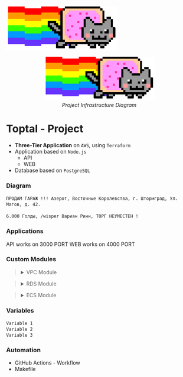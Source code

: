 ![Diagram of Project](Images/diagram.gif)

<p align="center">
  <img src="Images/diagram.gif" alt="Diagram of Project">
  <br>
  <em>Project Infrastructure Diagram</em>
</p>

# Toptal - Project

- **Three-Tier Application** on `AWS`, using `Terraform`
- Application based on `Node.js`
    - API
    - WEB
- Database based on `PostgreSQL`

### Diagram

``` MD
ПРОДАМ ГАРАЖ !!! Азерот, Восточные Королевства, г. Штормград, Ул. Магов, д. 42.

6.000 Голды, /wisper Вариан Ринн, ТОРГ НЕУМЕСТЕН !
```

### Applications

API works on 3000 PORT
WEB works on 4000 PORT

### Custom Modules

> <details>
> <summary>VPC Module</summary>
>
> - VPC
>    - Main Virtual Private Cloud for the infrastructure
> 
> - Subnets
>    - Public Subnet #1: For Web servers
>    - Public Subnet #2: For Application Load Balancer
>    - Private Subnet #3: For API servers
>    - Private Subnet #4: For Database servers
> 
> - Internet Gateway
>    - Allows communication between VPC and the internet
> 
> - NAT Gateway
>    - Enables private subnets to access internet while remaining private
> 
> - Route Tables
>    - Public: Routes traffic for public subnets
>    - Private: Routes traffic for private subnets
> 
> - Security Group
>    - Controls inbound and outbound traffic for VPC resources
>    - Allows HTTP (80), HTTPS (443), and SSH (22) inbound traffic
> 
> - Elastic IP
>    - Static public IP address for NAT Gateway
> 
> - Route Table Associations
>    - Links subnets with appropriate route tables
>
> </details>



> <details>
> <summary>RDS Module</summary>
>
> - **AWS DB Subnet Group**
>   - Created using private subnets for database isolation
> 
> - **AWS Security Group for Database**
>   - Allows PostgreSQL database access
>   - Ingress rule for port 3000
>   - Egress rule for all outbound traffic
> 
> - **AWS Secrets Manager**
>   - Stores database credentials securely
>   - Includes randomly generated username and password
> 
> - **AWS RDS (Relational Database Service)**
>   - PostgreSQL database instance
>   - Configured with:
>     - Subnet group for network placement
>     - Allocated storage
>     - Engine version
>     - Instance class
>     - Security group
>     - Parameter group
>
> </details>



> <details>
> <summary>ECS Module</summary>
>
>   - *1*
>   - *2*
>   - *3*
>
> </details>

### Variables

``` HCL
Variable 1
Variable 2
Variable 3
```

### Automation

- GitHub Actions - Workflow
- Makefile